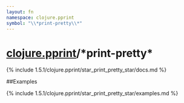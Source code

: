 ```yaml
---
layout: fn
namespace: clojure.pprint
symbol: "\\*print-pretty\\*"
---
```


# [clojure.pprint](../)/\*print-pretty\*

{% include 1.5.1/clojure.pprint/star_print_pretty_star/docs.md %}

##Examples

{% include 1.5.1/clojure.pprint/star_print_pretty_star/examples.md %}

